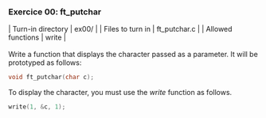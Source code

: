 ### Exercice 00: ft_putchar

| Turn-in directory | ex00/ |
| Files to turn in | ft_putchar.c |
| Allowed functions | write |
<br><br>
Write a function that displays the character passed as a parameter.
It will be prototyped as follows:
```c
void ft_putchar(char c);
```
To display the character, you must use the _write_ function as follows.
```c
write(1, &c, 1);
```
